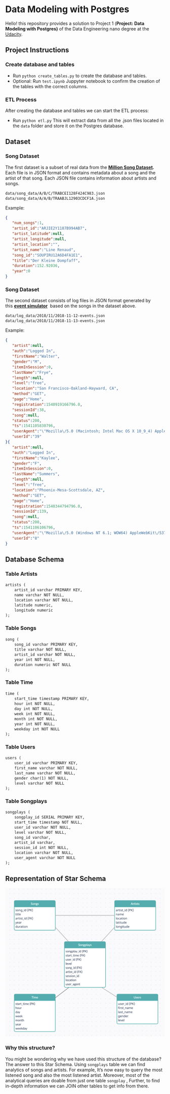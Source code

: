 # Data Modeling with Postgres

Hello! this repository provides a solution to Project 1 (**Project: Data Modeling with Postgres)** of the Data Engineering nano degree at the [Udacity](https://www.udacity.com/course/data-engineer-nanodegree--nd027).

## **Project Instructions**

### **Create database and tables**

- Run `python create_tables.py` to create the database and tables.
- Optional: Run `test.ipynb` Juppyter notebook to confirm the creation of the tables with the correct columns.

### **ETL Process**

After creating the database and tables we can start the ETL process:

- Run `python etl.py` This will extract data from all the .json files located in the `data` folder and store it on the Postgres database.

## Dataset

### ****Song Dataset****

The first dataset is a subset of real data from the **[Million Song Dataset](http://millionsongdataset.com/).** Each file is in JSON format and contains metadata about a song and the artist of that song. Each JSON file contains information about artists and songs.

```
data/song_data/A/B/C/TRABCEI128F424C983.json
data/song_data/A/A/B/TRAABJL12903CDCF1A.json
```

Example:

```json
{
   "num_songs":1,
   "artist_id":"ARJIE2Y1187B994AB7",
   "artist_latitude":null,
   "artist_longitude":null,
   "artist_location":"",
   "artist_name":"Line Renaud",
   "song_id":"SOUPIRU12A6D4FA1E1",
   "title":"Der Kleine Dompfaff",
   "duration":152.92036,
   "year":0
}
```

### ****Song Dataset****

The second dataset consists of log files in JSON format generated by this **[event simulator](https://github.com/Interana/eventsim)**
 based on the songs in the dataset above.

```
data/log_data/2018/11/2018-11-12-events.json
data/log_data/2018/11/2018-11-13-events.json
```

Example:

```json
{
   "artist":null,
   "auth":"Logged In",
   "firstName":"Walter",
   "gender":"M",
   "itemInSession":0,
   "lastName":"Frye",
   "length":null,
   "level":"free",
   "location":"San Francisco-Oakland-Hayward, CA",
   "method":"GET",
   "page":"Home",
   "registration":1540919166796.0,
   "sessionId":38,
   "song":null,
   "status":200,
   "ts":1541105830796,
   "userAgent":"\"Mozilla\/5.0 (Macintosh; Intel Mac OS X 10_9_4) AppleWebKit\/537.36 (KHTML, like Gecko) Chrome\/36.0.1985.143 Safari\/537.36\"",
   "userId":"39"
}{
   "artist":null,
   "auth":"Logged In",
   "firstName":"Kaylee",
   "gender":"F",
   "itemInSession":0,
   "lastName":"Summers",
   "length":null,
   "level":"free",
   "location":"Phoenix-Mesa-Scottsdale, AZ",
   "method":"GET",
   "page":"Home",
   "registration":1540344794796.0,
   "sessionId":139,
   "song":null,
   "status":200,
   "ts":1541106106796,
   "userAgent":"\"Mozilla\/5.0 (Windows NT 6.1; WOW64) AppleWebKit\/537.36 (KHTML, like Gecko) Chrome\/35.0.1916.153 Safari\/537.36\"",
   "userId":"8"
}
```

## Database **Schema**

### **Table Artists**

```
artists (
	artist_id varchar PRIMARY KEY,
	name varchar NOT NULL,
	location varchar NOT NULL,
	latitude numeric,
	longitude numeric
);
```

### **Table Songs**

```
song (
	song_id varchar PRIMARY KEY,
	title varchar NOT NULL,
	artist_id varchar NOT NULL,
	year int NOT NULL,
	duration numeric NOT NULL
);
```

### **Table Time**

```
time (
	start_time timestamp PRIMARY KEY,
	hour int NOT NULL,
	day int NOT NULL,
	week int NOT NULL,
	month int NOT NULL,
	year int NOT NULL,
	weekday int NOT NULL
);	

```

### **Table Users**

```
users (
	user_id varchar PRIMARY KEY,
	first_name varchar NOT NULL,
	last_name varchar NOT NULL,
	gender char(1) NOT NULL,
	level varchar NOT NULL
);
```

### **Table Songplays**

```
songplays (
	songplay_id SERIAL PRIMARY KEY,
	start_time timestamp NOT NULL,
	user_id varchar NOT NULL,
	level varchar NOT NULL,
	song_id varchar,
	artist_id varchar,
	session_id int NOT NULL,
	location varchar NOT NULL,
	user_agent varchar NOT NULL
);
```

## **Representation of Star Schema**

![Untitled](static/star_schema.png)

### **Why this structure?**

You might be wondering why we have used this structure of the database? The answer to this Star Schema. Using `songplays` table we can find analytics of songs and artists. For example, It’s now easy to query the most listened song and also the most listened artist. Moreover, most of the analytical queries are doable from just one table `songplay` , Further, to find in-depth information we can JOIN other tables to get info from there. 

##

